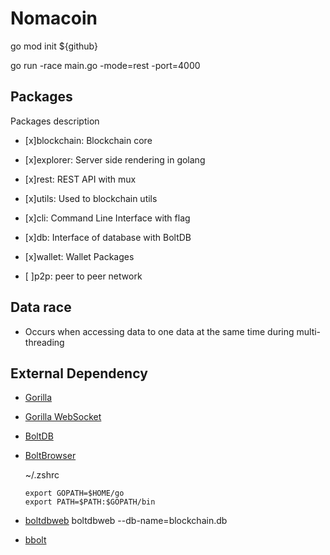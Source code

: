 # Nomacoin

go mod init ${github}

go run -race main.go -mode=rest -port=4000

## Packages

Packages description

- [x]blockchain: Blockchain core

- [x]explorer: Server side rendering in golang

- [x]rest: REST API with mux

- [x]utils: Used to blockchain utils

- [x]cli: Command Line Interface with flag

- [x]db: Interface of database with BoltDB

- [x]wallet: Wallet Packages

- [ ]p2p: peer to peer network

## Data race

- Occurs when accessing data to one data at the same time during multi-threading

## External Dependency

- [Gorilla](https://github.com/gorilla/mux)

- [Gorilla WebSocket](https://pkg.go.dev/github.com/gorilla/websocket)

- [BoltDB](https://github.com/boltdb/bolt)

- [BoltBrowser](https://github.com/br0xen/boltbrowser)

  ~/.zshrc

  ```
  export GOPATH=$HOME/go
  export PATH=$PATH:$GOPATH/bin
  ```

- [boltdbweb](https://github.com/evnix/boltdbweb)
  boltdbweb --db-name=blockchain.db

- [bbolt](https://github.com/etcd-io/bbolt)
